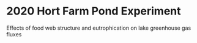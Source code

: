 # 2020 Hort Farm Pond Experiment

Effects of food web structure and eutrophication on lake greenhouse gas fluxes
